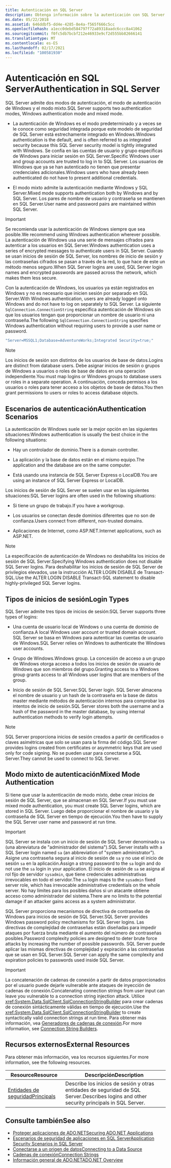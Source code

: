 ```yaml
---
title: Autenticación en SQL Server
description: Obtenga información sobre la autenticación con SQL Server para ADO.NET, incluido el modo de autenticación de Windows y el modo mixto.
ms.date: 05/22/2018
ms.assetid: 646ddbf5-dd4e-4285-8e4a-f565f666c5cc
ms.openlocfilehash: a1ecc0debd584797f72a89318aadc6ccc8a41062
ms.sourcegitcommit: f0fc5db7bcbf212e46933e9cf2d555bb82666141
ms.translationtype: MT
ms.contentlocale: es-ES
ms.lasthandoff: 02/17/2021
ms.locfileid: "100581930"
---
```

# <a name="authentication-in-sql-server"></a><span data-ttu-id="77d89-103">Autenticación en SQL Server</span><span class="sxs-lookup"><span data-stu-id="77d89-103">Authentication in SQL Server</span></span>

<span data-ttu-id="77d89-104">SQL Server admite dos modos de autenticación, el modo de autenticación de Windows y el modo mixto.</span><span class="sxs-lookup"><span data-stu-id="77d89-104">SQL Server supports two authentication modes, Windows authentication mode and mixed mode.</span></span>  
  
- <span data-ttu-id="77d89-105">La autenticación de Windows es el modo predeterminado y a veces se le conoce como seguridad integrada porque este modelo de seguridad de SQL Server está estrechamente integrado en Windows.</span><span class="sxs-lookup"><span data-stu-id="77d89-105">Windows authentication is the default, and is often referred to as integrated security because this SQL Server security model is tightly integrated with Windows.</span></span> <span data-ttu-id="77d89-106">Se confía en las cuentas de usuario y grupo específicas de Windows para iniciar sesión en SQL Server.</span><span class="sxs-lookup"><span data-stu-id="77d89-106">Specific Windows user and group accounts are trusted to log in to SQL Server.</span></span> <span data-ttu-id="77d89-107">Los usuarios de Windows que ya se han autenticado no tienen que presentar credenciales adicionales.</span><span class="sxs-lookup"><span data-stu-id="77d89-107">Windows users who have already been authenticated do not have to present additional credentials.</span></span>  
  
- <span data-ttu-id="77d89-108">El modo mixto admite la autenticación mediante Windows y SQL Server.</span><span class="sxs-lookup"><span data-stu-id="77d89-108">Mixed mode supports authentication both by Windows and by SQL Server.</span></span> <span data-ttu-id="77d89-109">Los pares de nombre de usuario y contraseña se mantienen en SQL Server.</span><span class="sxs-lookup"><span data-stu-id="77d89-109">User name and password pairs are maintained within SQL Server.</span></span>  
  
> [!IMPORTANT]
> <span data-ttu-id="77d89-110">Se recomienda usar la autenticación de Windows siempre que sea posible.</span><span class="sxs-lookup"><span data-stu-id="77d89-110">We recommend using Windows authentication wherever possible.</span></span> <span data-ttu-id="77d89-111">La autenticación de Windows usa una serie de mensajes cifrados para autenticar a los usuarios en SQL Server.</span><span class="sxs-lookup"><span data-stu-id="77d89-111">Windows authentication uses a series of encrypted messages to authenticate users in SQL Server.</span></span> <span data-ttu-id="77d89-112">Cuando se usan inicios de sesión de SQL Server, los nombres de inicio de sesión y las contraseñas cifrados se pasan a través de la red, lo que hace de este un método menos seguro.</span><span class="sxs-lookup"><span data-stu-id="77d89-112">When SQL Server logins are used, SQL Server login names and encrypted passwords are passed across the network, which makes them less secure.</span></span>  
  
 <span data-ttu-id="77d89-113">Con la autenticación de Windows, los usuarios ya están registrados en Windows y no es necesario que inicien sesión por separado en SQL Server.</span><span class="sxs-lookup"><span data-stu-id="77d89-113">With Windows authentication, users are already logged onto Windows and do not have to log on separately to SQL Server.</span></span> <span data-ttu-id="77d89-114">La siguiente `SqlConnection.ConnectionString` especifica autenticación de Windows sin que los usuarios tengan que proporcionar un nombre de usuario ni una contraseña.</span><span class="sxs-lookup"><span data-stu-id="77d89-114">The following `SqlConnection.ConnectionString` specifies Windows authentication without requiring users to provide a user name or password.</span></span>  
  
```csharp  
"Server=MSSQL1;Database=AdventureWorks;Integrated Security=true;"
```  
  
> [!NOTE]
> <span data-ttu-id="77d89-115">Los inicios de sesión son distintos de los usuarios de base de datos.</span><span class="sxs-lookup"><span data-stu-id="77d89-115">Logins are distinct from database users.</span></span> <span data-ttu-id="77d89-116">Debe asignar inicios de sesión o grupos de Windows a usuarios o roles de base de datos en una operación independiente.</span><span class="sxs-lookup"><span data-stu-id="77d89-116">You must map logins or Windows groups to database users or roles in a separate operation.</span></span> <span data-ttu-id="77d89-117">A continuación, conceda permisos a los usuarios o roles para tener acceso a los objetos de base de datos.</span><span class="sxs-lookup"><span data-stu-id="77d89-117">You then grant permissions to users or roles to access database objects.</span></span>  
  
## <a name="authentication-scenarios"></a><span data-ttu-id="77d89-118">Escenarios de autenticación</span><span class="sxs-lookup"><span data-stu-id="77d89-118">Authentication Scenarios</span></span>  

 <span data-ttu-id="77d89-119">La autenticación de Windows suele ser la mejor opción en las siguientes situaciones:</span><span class="sxs-lookup"><span data-stu-id="77d89-119">Windows authentication is usually the best choice in the following situations:</span></span>  
  
- <span data-ttu-id="77d89-120">Hay un controlador de dominio.</span><span class="sxs-lookup"><span data-stu-id="77d89-120">There is a domain controller.</span></span>  
  
- <span data-ttu-id="77d89-121">La aplicación y la base de datos están en el mismo equipo.</span><span class="sxs-lookup"><span data-stu-id="77d89-121">The application and the database are on the same computer.</span></span>  
  
- <span data-ttu-id="77d89-122">Está usando una instancia de SQL Server Express o LocalDB.</span><span class="sxs-lookup"><span data-stu-id="77d89-122">You are using an instance of SQL Server Express or LocalDB.</span></span>  
  
 <span data-ttu-id="77d89-123">Los inicios de sesión de SQL Server se suelen usar en las siguientes situaciones:</span><span class="sxs-lookup"><span data-stu-id="77d89-123">SQL Server logins are often used in the following situations:</span></span>  
  
- <span data-ttu-id="77d89-124">Si tiene un grupo de trabajo.</span><span class="sxs-lookup"><span data-stu-id="77d89-124">If you have a workgroup.</span></span>  
  
- <span data-ttu-id="77d89-125">Los usuarios se conectan desde dominios diferentes que no son de confianza.</span><span class="sxs-lookup"><span data-stu-id="77d89-125">Users connect from different, non-trusted domains.</span></span>  
  
- <span data-ttu-id="77d89-126">Aplicaciones de Internet, como ASP.NET.</span><span class="sxs-lookup"><span data-stu-id="77d89-126">Internet applications, such as ASP.NET.</span></span>  
  
> [!NOTE]
> <span data-ttu-id="77d89-127">La especificación de autenticación de Windows no deshabilita los inicios de sesión de SQL Server.</span><span class="sxs-lookup"><span data-stu-id="77d89-127">Specifying Windows authentication does not disable SQL Server logins.</span></span> <span data-ttu-id="77d89-128">Para deshabilitar los inicios de sesión de SQL Server de privilegios elevados, use la instrucción ALTER LOGIN DISABLE de Transact-SQL.</span><span class="sxs-lookup"><span data-stu-id="77d89-128">Use the ALTER LOGIN DISABLE Transact-SQL statement to disable highly-privileged SQL Server logins.</span></span>  
  
## <a name="login-types"></a><span data-ttu-id="77d89-129">Tipos de inicios de sesión</span><span class="sxs-lookup"><span data-stu-id="77d89-129">Login Types</span></span>  

 <span data-ttu-id="77d89-130">SQL Server admite tres tipos de inicios de sesión:</span><span class="sxs-lookup"><span data-stu-id="77d89-130">SQL Server supports three types of logins:</span></span>  
  
- <span data-ttu-id="77d89-131">Una cuenta de usuario local de Windows o una cuenta de dominio de confianza.</span><span class="sxs-lookup"><span data-stu-id="77d89-131">A local Windows user account or trusted domain account.</span></span> <span data-ttu-id="77d89-132">SQL Server se basa en Windows para autenticar las cuentas de usuario de Windows.</span><span class="sxs-lookup"><span data-stu-id="77d89-132">SQL Server relies on Windows to authenticate the Windows user accounts.</span></span>  
  
- <span data-ttu-id="77d89-133">Grupo de Windows.</span><span class="sxs-lookup"><span data-stu-id="77d89-133">Windows group.</span></span> <span data-ttu-id="77d89-134">La concesión de acceso a un grupo de Windows otorga acceso a todos los inicios de sesión de usuario de Windows que son miembros del grupo.</span><span class="sxs-lookup"><span data-stu-id="77d89-134">Granting access to a Windows group grants access to all Windows user logins that are members of the group.</span></span>  
  
- <span data-ttu-id="77d89-135">Inicio de sesión de SQL Server.</span><span class="sxs-lookup"><span data-stu-id="77d89-135">SQL Server login.</span></span> <span data-ttu-id="77d89-136">SQL Server almacena el nombre de usuario y un hash de la contraseña en la base de datos master mediante métodos de autenticación internos para comprobar los intentos de inicio de sesión.</span><span class="sxs-lookup"><span data-stu-id="77d89-136">SQL Server stores both the username and a hash of the password in the master database, by using internal authentication methods to verify login attempts.</span></span>  
  
> [!NOTE]
> <span data-ttu-id="77d89-137">SQL Server proporciona inicios de sesión creados a partir de certificados o claves asimétricas que solo se usan para la firma del código.</span><span class="sxs-lookup"><span data-stu-id="77d89-137">SQL Server provides logins created from certificates or asymmetric keys that are used only for code signing.</span></span> <span data-ttu-id="77d89-138">No se pueden usar para conectarse a SQL Server.</span><span class="sxs-lookup"><span data-stu-id="77d89-138">They cannot be used to connect to SQL Server.</span></span>  
  
## <a name="mixed-mode-authentication"></a><span data-ttu-id="77d89-139">Modo mixto de autenticación</span><span class="sxs-lookup"><span data-stu-id="77d89-139">Mixed Mode Authentication</span></span>  

 <span data-ttu-id="77d89-140">Si tiene que usar la autenticación de modo mixto, debe crear inicios de sesión de SQL Server, que se almacenan en SQL Server.</span><span class="sxs-lookup"><span data-stu-id="77d89-140">If you must use mixed mode authentication, you must create SQL Server logins, which are stored in SQL Server.</span></span> <span data-ttu-id="77d89-141">Luego debe proporcionar el nombre de usuario y la contraseña de SQL Server en tiempo de ejecución.</span><span class="sxs-lookup"><span data-stu-id="77d89-141">You then have to supply the SQL Server user name and password at run time.</span></span>  
  
> [!IMPORTANT]
> <span data-ttu-id="77d89-142">SQL Server se instala con un inicio de sesión de SQL Server denominado `sa` (una abreviatura de "administrador del sistema").</span><span class="sxs-lookup"><span data-stu-id="77d89-142">SQL Server installs with a SQL Server login named `sa` (an abbreviation of "system administrator").</span></span> <span data-ttu-id="77d89-143">Asigne una contraseña segura al inicio de sesión de `sa` y no use el inicio de sesión `sa` en la aplicación.</span><span class="sxs-lookup"><span data-stu-id="77d89-143">Assign a strong password to the `sa` login and do not use the `sa` login in your application.</span></span> <span data-ttu-id="77d89-144">El inicio de sesión de `sa` se asigna al rol fijo de servidor `sysadmin`, que tiene credenciales administrativas irrevocables en todo el servidor.</span><span class="sxs-lookup"><span data-stu-id="77d89-144">The `sa` login maps to the `sysadmin` fixed server role, which has irrevocable administrative credentials on the whole server.</span></span> <span data-ttu-id="77d89-145">No hay límites para los posibles daños si un atacante obtiene acceso como administrador del sistema.</span><span class="sxs-lookup"><span data-stu-id="77d89-145">There are no limits to the potential damage if an attacker gains access as a system administrator.</span></span>
  
 <span data-ttu-id="77d89-146">SQL Server proporciona mecanismos de directiva de contraseñas de Windows para inicios de sesión de SQL Server.</span><span class="sxs-lookup"><span data-stu-id="77d89-146">SQL Server provides Windows password policy mechanisms for SQL Server logins.</span></span> <span data-ttu-id="77d89-147">Las directivas de complejidad de contraseñas están diseñadas para impedir ataques por fuerza bruta mediante el aumento del número de contraseñas posibles.</span><span class="sxs-lookup"><span data-stu-id="77d89-147">Password complexity policies are designed to deter brute force attacks by increasing the number of possible passwords.</span></span> <span data-ttu-id="77d89-148">SQL Server puede aplicar las mismas directivas de complejidad y expiración a las contraseñas que se usan en SQL Server.</span><span class="sxs-lookup"><span data-stu-id="77d89-148">SQL Server can apply the same complexity and expiration policies to passwords used inside SQL Server.</span></span>  
  
> [!IMPORTANT]
> <span data-ttu-id="77d89-149">La concatenación de cadenas de conexión a partir de datos proporcionados por el usuario puede dejarle vulnerable ante ataques de inyección de cadenas de conexión.</span><span class="sxs-lookup"><span data-stu-id="77d89-149">Concatenating connection strings from user input can leave you vulnerable to a connection string injection attack.</span></span> <span data-ttu-id="77d89-150">Utilice <xref:System.Data.SqlClient.SqlConnectionStringBuilder> para crear cadenas de conexión sintácticamente válidas en tiempo de ejecución.</span><span class="sxs-lookup"><span data-stu-id="77d89-150">Use the <xref:System.Data.SqlClient.SqlConnectionStringBuilder> to create syntactically valid connection strings at run time.</span></span> <span data-ttu-id="77d89-151">Para obtener más información, vea [Generadores de cadenas de conexión](../connection-string-builders.md).</span><span class="sxs-lookup"><span data-stu-id="77d89-151">For more information, see [Connection String Builders](../connection-string-builders.md).</span></span>  
  
## <a name="external-resources"></a><span data-ttu-id="77d89-152">Recursos externos</span><span class="sxs-lookup"><span data-stu-id="77d89-152">External Resources</span></span>  

 <span data-ttu-id="77d89-153">Para obtener más información, vea los recursos siguientes.</span><span class="sxs-lookup"><span data-stu-id="77d89-153">For more information, see the following resources.</span></span>  
  
|<span data-ttu-id="77d89-154">Resource</span><span class="sxs-lookup"><span data-stu-id="77d89-154">Resource</span></span>|<span data-ttu-id="77d89-155">Descripción</span><span class="sxs-lookup"><span data-stu-id="77d89-155">Description</span></span>|  
|--------------|-----------------|  
|[<span data-ttu-id="77d89-156">Entidades de seguridad</span><span class="sxs-lookup"><span data-stu-id="77d89-156">Principals</span></span>](/sql/relational-databases/security/authentication-access/principals-database-engine)|<span data-ttu-id="77d89-157">Describe los inicios de sesión y otras entidades de seguridad de SQL Server.</span><span class="sxs-lookup"><span data-stu-id="77d89-157">Describes logins and other security principals in SQL Server.</span></span>|  
  
## <a name="see-also"></a><span data-ttu-id="77d89-158">Consulte también</span><span class="sxs-lookup"><span data-stu-id="77d89-158">See also</span></span>

- [<span data-ttu-id="77d89-159">Proteger aplicaciones de ADO.NET</span><span class="sxs-lookup"><span data-stu-id="77d89-159">Securing ADO.NET Applications</span></span>](../securing-ado-net-applications.md)
- [<span data-ttu-id="77d89-160">Escenarios de seguridad de aplicaciones en SQL Server</span><span class="sxs-lookup"><span data-stu-id="77d89-160">Application Security Scenarios in SQL Server</span></span>](application-security-scenarios-in-sql-server.md)
- [<span data-ttu-id="77d89-161">Conectarse a un origen de datos</span><span class="sxs-lookup"><span data-stu-id="77d89-161">Connecting to a Data Source</span></span>](../connecting-to-a-data-source.md)
- [<span data-ttu-id="77d89-162">Cadenas de conexión</span><span class="sxs-lookup"><span data-stu-id="77d89-162">Connection Strings</span></span>](../connection-strings.md)
- [<span data-ttu-id="77d89-163">Información general de ADO.NET</span><span class="sxs-lookup"><span data-stu-id="77d89-163">ADO.NET Overview</span></span>](../ado-net-overview.md)
